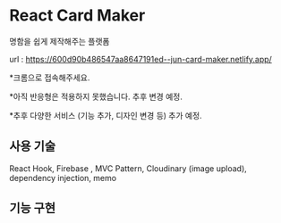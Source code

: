 # React Card Maker

명함을 쉽게 제작해주는 플랫폼

url : https://600d90b486547aa8647191ed--jun-card-maker.netlify.app/

*크롬으로 접속해주세요.

*아직 반응형은 적용하지 못했습니다.  추후 변경 예정.

*추후 다양한 서비스 (기능 추가, 디자인 변경 등) 추가 예정.

## 사용 기술
React Hook, Firebase , MVC Pattern, Cloudinary (image upload), dependency injection, memo


## 기능 구현

